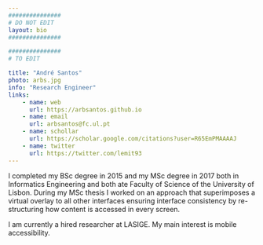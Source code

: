 ```yaml
---
###############
# DO NOT EDIT
layout: bio
###############

###############
# TO EDIT

title: "André Santos"
photo: arbs.jpg
info: "Research Engineer"
links:
    - name: web
      url: https://arbsantos.github.io
    - name: email
      url: arbsantos@fc.ul.pt
    - name: schollar
      url: https://scholar.google.com/citations?user=R65EmPMAAAAJ
    - name: twitter
      url: https://twitter.com/lemit93
---
```


I completed my BSc degree in 2015 and my MSc degree in 2017 both in Informatics Engineering and both ate Faculty of Science of the University of Lisbon.
During my MSc thesis I worked on an approach that superimposes a virtual overlay to all other interfaces ensuring interface consistency by re-structuring how content is accessed in every screen.

I am currently a hired researcher at LASIGE.
My main interest is mobile accessibility.
